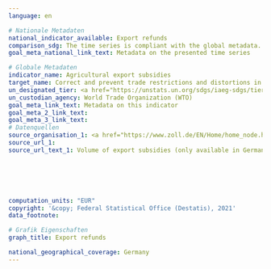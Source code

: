 ```yaml
---
language: en    

# Nationale Metadaten    
national_indicator_available: Export refunds    
comparison_sdg: The time series is compliant with the global metadata.    
goal_meta_national_link_text: Metadata on the presented time series    

# Globale Metadaten    
indicator_name: Agricultural export subsidies    
target_name: Correct and prevent trade restrictions and distortions in world agricultural markets, including through the parallel elimination of all forms of agricultural export subsidies and all export measures with equivalent effect, in accordance with the mandate of the Doha Development Round    
un_designated_tier: <a href="https://unstats.un.org/sdgs/iaeg-sdgs/tier-classification/" title="Click here for more information on the UN tier classification."  target="_blank">Tier I</a>    
un_custodian_agency: World Trade Organization (WTO)    
goal_meta_link_text: Metadata on this indicator    
goal_meta_2_link_text:     
goal_meta_3_link_text:         
# Datenquellen
source_organisation_1: <a href="https://www.zoll.de/EN/Home/home_node.html"> Central Customs Authority </a>
source_url_1: 
source_url_text_1: Volume of export subsidies (only available in German)





    
computation_units: "EUR"    
copyright: '&copy; Federal Statistical Office (Destatis), 2021'    
data_footnote:     

# Grafik Eigenschaften    
graph_title: Export refunds    

national_geographical_coverage: Germany    
---
```


<span></span>
